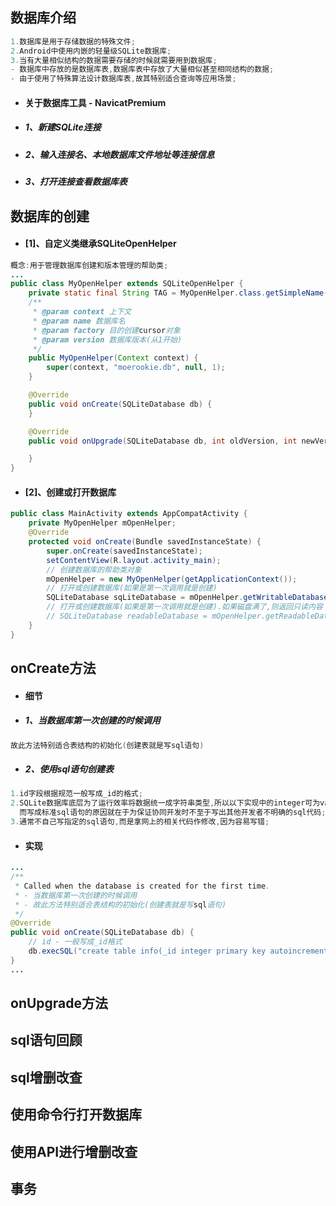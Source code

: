 ## 数据库介绍

```java
1.数据库是用于存储数据的特殊文件;
2.Android中使用内嵌的轻量级SQLite数据库;
3.当有大量相似结构的数据需要存储的时候就需要用到数据库;
- 数据库中存放的是数据库表,数据库表中存放了大量相似甚至相同结构的数据;
- 由于使用了特殊算法设计数据库表,故其特别适合查询等应用场景;
```

* #### 关于数据库工具 - NavicatPremium
* ##### 1、新建SQLite连接
* ##### 2、输入连接名、本地数据库文件地址等连接信息
* ##### 3、打开连接查看数据库表

## 数据库的创建

* #### \[1\]、自定义类继承SQLiteOpenHelper

```java
概念:用于管理数据库创建和版本管理的帮助类;
...
public class MyOpenHelper extends SQLiteOpenHelper {
    private static final String TAG = MyOpenHelper.class.getSimpleName();
    /**
     * @param context 上下文
     * @param name 数据库名
     * @param factory 目的创建cursor对象
     * @param version 数据库版本(从1开始)
     */
    public MyOpenHelper(Context context) {
        super(context, "moerookie.db", null, 1);
    }

    @Override
    public void onCreate(SQLiteDatabase db) {
    }

    @Override
    public void onUpgrade(SQLiteDatabase db, int oldVersion, int newVersion) {

    }
}
```

* #### \[2\]、创建或打开数据库

```java
public class MainActivity extends AppCompatActivity {
    private MyOpenHelper mOpenHelper;
    @Override
    protected void onCreate(Bundle savedInstanceState) {
        super.onCreate(savedInstanceState);
        setContentView(R.layout.activity_main);
        // 创建数据库的帮助类对象
        mOpenHelper = new MyOpenHelper(getApplicationContext());
        // 打开或创建数据库(如果是第一次调用就是创建)
        SQLiteDatabase sqLiteDatabase = mOpenHelper.getWritableDatabase();
        // 打开或创建数据库(如果是第一次调用就是创建).如果磁盘满了,则返回只读内容
        // SQLiteDatabase readableDatabase = mOpenHelper.getReadableDatabase();
    }
}
```

## onCreate方法

* #### 细节
* ##### 1、当数据库第一次创建的时候调用

```java
故此方法特别适合表结构的初始化(创建表就是写sql语句)
```

* ##### 2、使用sql语句创建表

```java
1.id字段根据规范一般写成_id的格式;
2.SQLite数据库底层为了运行效率将数据统一成字符串类型,所以以下实现中的integer可为varchar、name的长度实际上也不受限制,
  而写成标准sql语句的原因就在于为保证协同开发时不至于写出其他开发者不明确的sql代码;
3.通常不自己写指定的sql语句,而是拿网上的相关代码作修改,因为容易写错;
```

* #### 实现

```java
...
/**
 * Called when the database is created for the first time.
 * - 当数据库第一次创建的时候调用
 * - 故此方法特别适合表结构的初始化(创建表就是写sql语句)
 */
@Override
public void onCreate(SQLiteDatabase db) {
    // id - 一般写成_id格式
    db.execSQL("create table info(_id integer primary key autoincrement,name varchar(20))");
}
...
```

## onUpgrade方法

## sql语句回顾

## sql增删改查

## 使用命令行打开数据库

## 使用API进行增删改查

## 事务



